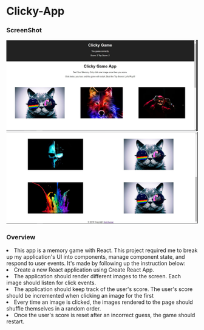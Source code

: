 # Clicky-App
<h3> ScreenShot </h3>


![alt text](https://github.com/anil093/Clicky-App/blob/master/src/Components/images/Capture1.JPG?raw=true)
![alt text](https://github.com/anil093/Clicky-App/blob/master/src/Components/images/Capture2.JPG?raw=true)


<h3>Overview </h3>
<li>This app is a memory game with React. This project required me to break up my application's UI into components, manage component state, and respond to user events. It's made by following up the instruction below:</li>

<li>Create a new React application using Create React App.</li>

<li>The application should render different images to the screen. Each image should listen for click events.</li>

<li>The application should keep track of the user's score. The user's score should be incremented when clicking an image for the first <time. The user's score should be reset to 0 if they click the same image more than once.</li>

<li>Every time an image is clicked, the images rendered to the page should shuffle themselves in a random order.</li>

<li>Once the user's score is reset after an incorrect guess, the game should restart.</li>
